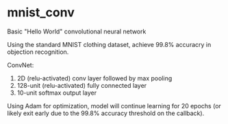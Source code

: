 # mnist_conv
Basic "Hello World" convolutional neural network 

Using the standard MNIST clothing dataset, achieve 99.8% accuracry in objection recognition. 

ConvNet:
  1. 2D (relu-activated) conv layer followed by max pooling
  2. 128-unit (relu-activated) fully connected layer
  3. 10-unit softmax output layer

Using Adam for optimization, model will continue learning for 20 epochs (or likely exit early due to the 99.8% accuracy threshold on the callback). 
